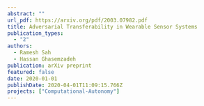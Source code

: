 ```yaml
---
abstract: ""
url_pdf: https://arxiv.org/pdf/2003.07982.pdf
title: Adversarial Transferability in Wearable Sensor Systems
publication_types:
  - "2"
authors:
  - Ramesh Sah
  - Hassan Ghasemzadeh
publication: arXiv preprint
featured: false
date: 2020-01-01
publishDate: 2020-04-01T11:09:15.766Z
projects: ["Computational-Autonomy"]
---
```


